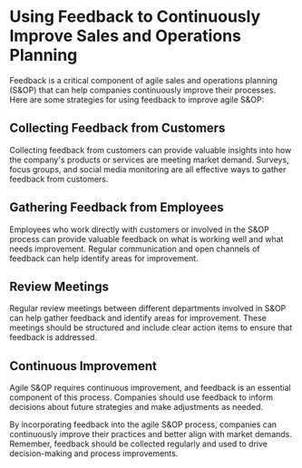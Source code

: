 Using Feedback to Continuously Improve Sales and Operations Planning
==============================================================================================================================

Feedback is a critical component of agile sales and operations planning (S\&OP) that can help companies continuously improve their processes. Here are some strategies for using feedback to improve agile S\&OP:

Collecting Feedback from Customers
----------------------------------

Collecting feedback from customers can provide valuable insights into how the company's products or services are meeting market demand. Surveys, focus groups, and social media monitoring are all effective ways to gather feedback from customers.

Gathering Feedback from Employees
---------------------------------

Employees who work directly with customers or involved in the S\&OP process can provide valuable feedback on what is working well and what needs improvement. Regular communication and open channels of feedback can help identify areas for improvement.

Review Meetings
---------------

Regular review meetings between different departments involved in S\&OP can help gather feedback and identify areas for improvement. These meetings should be structured and include clear action items to ensure that feedback is addressed.

Continuous Improvement
----------------------

Agile S\&OP requires continuous improvement, and feedback is an essential component of this process. Companies should use feedback to inform decisions about future strategies and make adjustments as needed.

By incorporating feedback into the agile S\&OP process, companies can continuously improve their practices and better align with market demands. Remember, feedback should be collected regularly and used to drive decision-making and process improvements.


